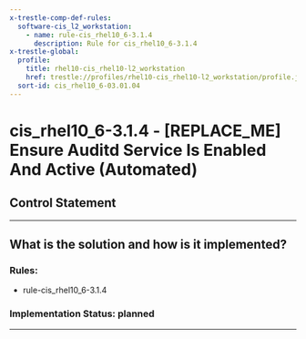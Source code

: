 ```yaml
---
x-trestle-comp-def-rules:
  software-cis_l2_workstation:
    - name: rule-cis_rhel10_6-3.1.4
      description: Rule for cis_rhel10_6-3.1.4
x-trestle-global:
  profile:
    title: rhel10-cis_rhel10-l2_workstation
    href: trestle://profiles/rhel10-cis_rhel10-l2_workstation/profile.json
  sort-id: cis_rhel10_6-03.01.04
---
```


# cis_rhel10_6-3.1.4 - \[REPLACE_ME\] Ensure Auditd Service Is Enabled And Active (Automated)

## Control Statement

______________________________________________________________________

## What is the solution and how is it implemented?

<!-- For implementation status enter one of: implemented, partial, planned, alternative, not-applicable -->

<!-- Note that the list of rules under ### Rules: is read-only and changes will not be captured after assembly to JSON -->

<!-- Add control implementation description here for control: cis_rhel10_6-3.1.4 -->

### Rules:

  - rule-cis_rhel10_6-3.1.4

### Implementation Status: planned

______________________________________________________________________
